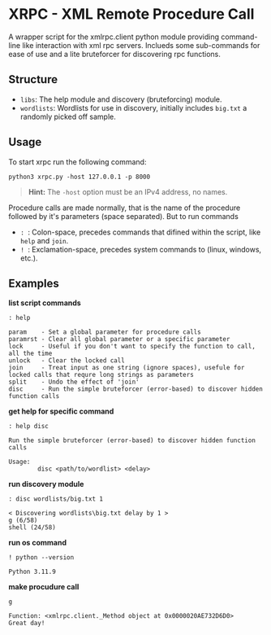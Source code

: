 # XRPC - XML Remote Procedure Call
A wrapper script for the xmlrpc.client python module providing command-line like interaction with xml rpc servers. Inclueds some sub-commands for ease of use and 
a lite bruteforcer for discovering rpc functions.

## Structure
- `libs`: The help module and discovery (bruteforcing) module.
- `wordlists`: Wordlists for use in discovery, initially includes `big.txt` a randomly picked off sample.

## Usage
To start xrpc run the following command:
```
python3 xrpc.py -host 127.0.0.1 -p 8000
```

> **Hint:**
> The `-host` option must be an IPv4 address, no names.


Procedure calls are made normally, that is the name of the procedure followed by it's parameters (space separated). But to run commands <br>
- `: `: Colon-space, precedes commands that difined within the script, like `help` and `join`.
- `! `: Exclamation-space, precedes system commands to (linux, windows, etc.).

## Examples
**list script commands**
```
: help
```
```
param    - Set a global parameter for procedure calls
paramrst - Clear all global parameter or a specific parameter
lock     - Useful if you don't want to specify the function to call, all the time
unlock   - Clear the locked call
join     - Treat input as one string (ignore spaces), usefule for locked calls that requre long strings as parameters
split    - Undo the effect of 'join'
disc     - Run the simple bruteforcer (error-based) to discover hidden function calls
```

**get help for specific command**
```
: help disc
```
```
Run the simple bruteforcer (error-based) to discover hidden function calls

Usage:
        disc <path/to/wordlist> <delay>
```

**run discovery module**
```
: disc wordlists/big.txt 1
```
```
< Discovering wordlists\big.txt delay by 1 >
g (6/58)
shell (24/58)
```

**run os command**
```
! python --version
```
```
Python 3.11.9
```

**make procudure call**
```
g
```
```
Function: <xmlrpc.client._Method object at 0x0000020AE732D6D0>
Great day!
```
